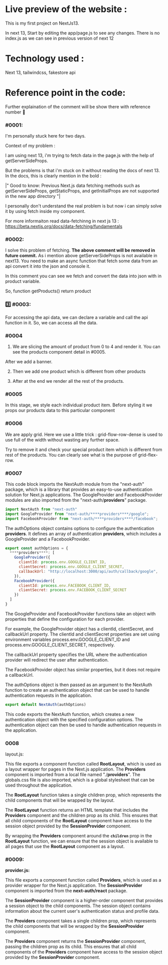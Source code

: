 # **Live preview of the website** :

This is my first project on NextJs13.

In next 13, Start by editing the app/page.js to see any changes. There is no index.js as we can see in previous version of next 12

# **Technology used** :

Next 13, tailwindcss, fakestore api

# **Reference point in the code:**

Further explaination of the comment will be show there with reference number 📃

### **#0001**:

I'm personally stuck here for two days.

Context of my problem :

I am using next 13, i'm trying to fetch data in the page.js with the help of getServerSideProps.

But the problems is that i'm stuck on it without reading the docs of next 13. In the docs, this is clearly mention in the bold :

|" Good to know: Previous Next.js data fetching methods such as getServerSideProps, getStaticProps, and getInitialProps are not supported in the new app directory "|

I personally don't understand the real problem is but now i can simply solve it by using fetch inside my component.

For more informaiton read data-fetchinng in next js 13 : https://beta.nextjs.org/docs/data-fetching/fundamentals

### **#0002**:

I solve this problem of fetching. **The above comment will be removed in future commit.** As i mention above getServerSideProps is not available in next13. You need to make an async function that fetch some data from an api convert it into the json and console it.

In this comment you can see we fetch and convert the data into json with in product variable.

So, function getProducts() return product

<!-- //? So how we can Access the data of product in our component: Answer in #0003  -->

### 3️⃣ **#0003**:

For accessing the api data, we can declare a variable and call the api function in it. So, we can access all the data.

### **#0004**

1. We are slicing the amount of product from 0 to 4 and render it. You can see the products component detail in #0005.

After we add a banner.

2. Then we add one product which is different from other products

3. After at the end we render all the rest of the products.

### **#0005**

In this stage, we style each individual product item. Before styling it we props our products data to this particular component

### **#0006**

We are apply grid. Here we use a little trick : grid-flow-row-dense is used to use full of the width without wasting any further space.

Try to remove it and check your special product item which is different from rest of the products. You can clearly see what is the purpose of grid-flex-row.

### **#0007**

This code block imports the NextAuth module from the "next-auth" package, which is a library that provides an easy-to-use authentication solution for Next.js applications. The GoogleProvider and FacebookProvider modules are also imported from the "next-auth/****providers****" package.


```javaScript
import NextAuth from "next-auth"
import GoogleProvider from "next-auth/****providers****/google";
import FacebookProvider from "next-auth/****providers****/facebook";
```

The authOptions object contains options to configure the authentication ****providers****. It defines an array of authentication ****providers****, which includes a GoogleProvider and a FacebookProvider.

```javaScript
export const authOptions = {
  ****providers****: [
    GoogleProvider({
      clientId: process.env.GOOGLE_CLIENT_ID,
      clientSecret: process.env.GOOGLE_CLIENT_SECRET,
      callbackUrl: "http://localhost:3000/api/auth/callback/google",
    }),
    FacebookProvider({
      clientId: process.env.FACEBOOK_CLIENT_ID,
      clientSecret: process.env.FACEBOOK_CLIENT_SECRET
    })
  ]
}
```

The GoogleProvider and FacebookProvider functions take an object with properties that define the configuration for each provider. 

For example, the GoogleProvider object has a clientId, clientSecret, and callbackUrl property. The clientId and clientSecret properties are set using environment variables process.env.GOOGLE_CLIENT_ID and process.env.GOOGLE_CLIENT_SECRET, respectively. 

The callbackUrl property specifies the URL where the authentication provider will redirect the user after authentication.

The FacebookProvider object has similar properties, but it does not require a callbackUrl.

The authOptions object is then passed as an argument to the NextAuth function to create an authentication object that can be used to handle authentication requests in the application.


```javaScript
export default NextAuth(authOptions)
```

This code exports the NextAuth function, which creates a new authentication object with the specified configuration options. The authentication object can then be used to handle authentication requests in the application.

### **0008**

layout.js:

This file exports a component function called **RootLayout**, which is used as a layout wrapper for pages in the Next.js application. The ****Providers**** component is imported from a local file named "./****providers****". The globals.css file is also imported, which is a global stylesheet that can be used throughout the application.

The **RootLayout** function takes a single children prop, which represents the child components that will be wrapped by the layout.

The **RootLayout** function returns an HTML template that includes the ****Providers**** component and the children prop as its child. This ensures that all child components of the **RootLayout** component have access to the session object provided by the ****SessionProvider**** component.

By wrapping the ****Providers**** component around the **`children`** prop in the **RootLayout** function, we can ensure that the session object is available to all pages that use the **RootLayout** component as a layout.


### **#0009**:

**provider.js:**

This file exports a component function called **Providers**, which is used as a provider wrapper for the Next.js application. The **SessionProvider** component is imported from the **next-auth/react** package.

The **SessionProvider** component is a higher-order component that provides a session object to the child components. The session object contains information about the current user's authentication status and profile data.

The **Providers** component takes a single children prop, which represents the child components that will be wrapped by the **SessionProvider** component.

The **Providers** component returns the **SessionProvider** component, passing the children prop as its child. This ensures that all child components of the **Providers** component have access to the session object provided by the **SessionProvider** component.